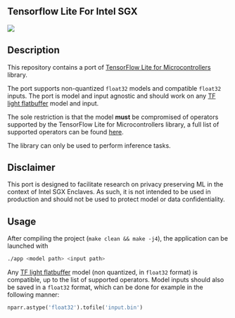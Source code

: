 ## Tensorflow Lite For Intel SGX

![](/home/nicolas/tf-lite-sgx/header.png)

## Description

This repository contains a port of [TensorFlow Lite for Microcontrollers](https://www.tensorflow.org/lite/microcontrollers) library.

The port supports non-quantized `float32` models and compatible `float32` inputs. The port is model and input agnostic and should work on any [TF light flatbuffer](https://www.tensorflow.org/lite/convert) model and input. 

The sole restriction is that the model **must** be compromised of operators supported by the TensorFlow Lite for Microcontrollers library, a full list of supported operators can be found [here](https://github.com/tensorflow/tensorflow/blob/master/tensorflow/lite/micro/all_ops_resolver.cc).

The library can only be used to perform inference tasks. 

## Disclaimer

This port is designed to facilitate research on privacy preserving ML in the context of Intel SGX Enclaves. As such, it is not intended to be used in production and should not be used to protect model or data confidentiality.

## Usage

After compiling the project (`make clean && make -j4`), the application can be launched with 

```bash
./app <model path> <input path>
```

Any  [TF light flatbuffer](https://www.tensorflow.org/lite/convert)  model (non quantized, in `float32` format) is compatible, up to the list of supported operators. Model inputs should also be saved in a `float32` format, which can be done for example in the following manner:

```python
nparr.astype('float32').tofile('input.bin')
```

